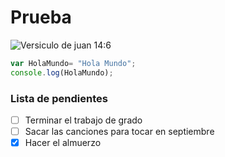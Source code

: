 # Prueba

![Versiculo de juan 14:6](https://recursoscristianosweb.com/wp-content/uploads/2019/09/juan-146-819x1024.webp)

```JavaScript
var HolaMundo= "Hola Mundo";
console.log(HolaMundo);
```

### Lista de pendientes
- [ ] Terminar el trabajo de grado
- [ ] Sacar las canciones para tocar en septiembre
- [x] Hacer el almuerzo
